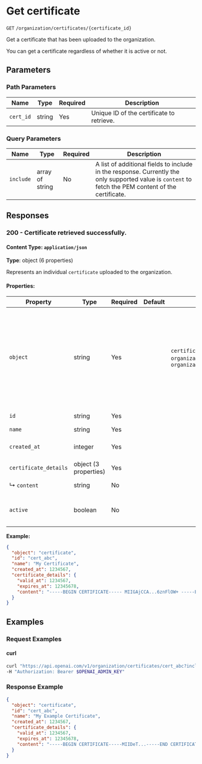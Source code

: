 # Get certificate

`GET` `/organization/certificates/{certificate_id}`

Get a certificate that has been uploaded to the organization.

You can get a certificate regardless of whether it is active or not.


## Parameters

### Path Parameters

| Name | Type | Required | Description |
| ---- | ---- | -------- | ----------- |
| `cert_id` | string | Yes | Unique ID of the certificate to retrieve. |

### Query Parameters

| Name | Type | Required | Description |
| ---- | ---- | -------- | ----------- |
| `include` | array of string | No | A list of additional fields to include in the response. Currently the only supported value is `content` to fetch the PEM content of the certificate. |

## Responses

### 200 - Certificate retrieved successfully.

#### Content Type: `application/json`

**Type**: object (6 properties)

Represents an individual `certificate` uploaded to the organization.

#### Properties:

| Property | Type | Required | Default | Allowed Values | Description |
| -------- | ---- | -------- | ------- | -------------- | ----------- |
| `object` | string | Yes |  | `certificate`, `organization.certificate`, `organization.project.certificate` | The object type. <br>  <br> - If creating, updating, or getting a specific certificate, the object type is `certificate`. <br> - If listing, activating, or deactivating certificates for the organization, the object type is `organization.certificate`. <br> - If listing, activating, or deactivating certificates for a project, the object type is `organization.project.certificate`. <br>  |
| `id` | string | Yes |  |  | The identifier, which can be referenced in API endpoints |
| `name` | string | Yes |  |  | The name of the certificate. |
| `created_at` | integer | Yes |  |  | The Unix timestamp (in seconds) of when the certificate was uploaded. |
| `certificate_details` | object (3 properties) | Yes |  |  |  |
|   ↳ `content` | string | No |  |  | The content of the certificate in PEM format. |
| `active` | boolean | No |  |  | Whether the certificate is currently active at the specified scope. Not returned when getting details for a specific certificate. |
**Example:**

```json
{
  "object": "certificate",
  "id": "cert_abc",
  "name": "My Certificate",
  "created_at": 1234567,
  "certificate_details": {
    "valid_at": 1234567,
    "expires_at": 12345678,
    "content": "-----BEGIN CERTIFICATE----- MIIGAjCCA...6znFlOW+ -----END CERTIFICATE-----"
  }
}

```

## Examples

### Request Examples

#### curl
```bash
curl "https://api.openai.com/v1/organization/certificates/cert_abc?include[]=content" \
-H "Authorization: Bearer $OPENAI_ADMIN_KEY"

```

### Response Example

```json
{
  "object": "certificate",
  "id": "cert_abc",
  "name": "My Example Certificate",
  "created_at": 1234567,
  "certificate_details": {
    "valid_at": 1234567,
    "expires_at": 12345678,
    "content": "-----BEGIN CERTIFICATE-----MIIDeT...-----END CERTIFICATE-----"
  }
}

```

